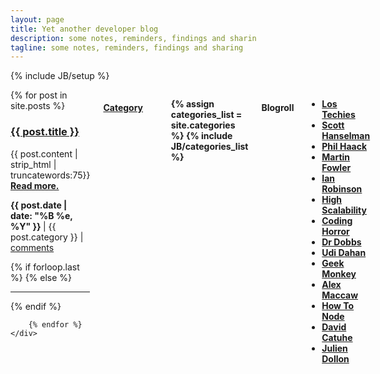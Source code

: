 ```yaml
---
layout: page
title: Yet another developer blog
description: some notes, reminders, findings and sharin
tagline: some notes, reminders, findings and sharing
---
```

{% include JB/setup %}

<div class="row">
  <div class="nine columns">
    <div>
        {% for post in site.posts %}	
            <h3><a href="{{ post.url }}">{{ post.title }}</a></h3>
            <p>
                {{ post.content | strip_html | truncatewords:75}}
                <a href="{{ post.url }}"><strong>Read more.</strong></a><br/>
            </p>
            <p>
                <strong>
                    {{ post.date | date: "%B %e, %Y" }}
                </strong>
                | {{ post.category }}
                | <a href="http://thibaultlaurens.github.com{{ post.url }}/#disqus_thread" data-disqus-identifier="{{ post.url }}">comments</a>
            </p>
            {% if forloop.last %}
            {% else %}
                <hr>
            {% endif %}
            			
        {% endfor %}
    </div>
  </div>
  
  <div class="two columns offset-by-one">
              <a href="categories.html"><h4>Category</h4></a>
              <strong><ul>
                {% assign categories_list = site.categories %}
                {% include JB/categories_list %}
              </ul></strong>
  </div>

  <div class="two columns offset-by-one">
              <h4>Blogroll</h4>
              <ul>
                  <li><a target="_blank" title="Los Techies" href="http://lostechies.com/"><strong>Los Techies</strong></a></li>
                  <li><a target="_blank" title="Scott Hanselman" href="http://www.hanselman.com/blog/"><strong>Scott Hanselman</strong></a></li>
                  <li><a target="_blank" title="Haacked" href="http://haacked.com/"><strong>Phil Haack</strong></a></li>
                  <li><a target="_blank" title="Martin Fowler" href="http://martinfowler.com"><strong>Martin Fowler</strong></a></li>
                  <li><a target="_blank" title="Ian Robinson" href="http://iansrobinson.com"><strong>Ian Robinson</strong></a></li>
                  <li><a target="_blank" title="High Scalability" href="http://highscalability.com/"><strong>High Scalability</strong></a></li>
                  <li><a target="_blank" title="Coding Horror" href="http://www.codinghorror.com/blog/"><strong>Coding Horror</strong></a></li>
                  <li><a target="_blank" title="Dr Dobbs" href="http://www.drdobbs.com/"><strong>Dr Dobbs</strong></a></li>
                  <li><a target="_blank" title="Udi Dahan" href="http://www.udidahan.com/?blog=true"><strong>Udi Dahan</strong></a></li>
                  <li><a target="_blank" title="Geek Monkey" href="http://geekmonkey.org/"><strong>Geek Monkey</strong></a></li>
                  <li><a target="_blank" title="Alex Maccaw" href="http://blog.alexmaccaw.com/"><strong>Alex Maccaw</strong></a></li>
                  <li><a target="_blank" title="How To Node" href="http://howtonode.org/"><strong>How To Node</strong></a></li>
                  <li><a target="_blank" title="David Catuhe" href="http://blogs.msdn.com/b/eternalcoding/"><strong>David Catuhe</strong></a></li>
                  <li><a target="_blank" title="Julien Dollon" href="http://julien.dollon.net/"><strong>Julien Dollon</strong></a></li>
                  <!--<strong><li><a target="_blank" title="" href=""></a></li></strong>-->
              </ul>
  </div>

  

</div>

